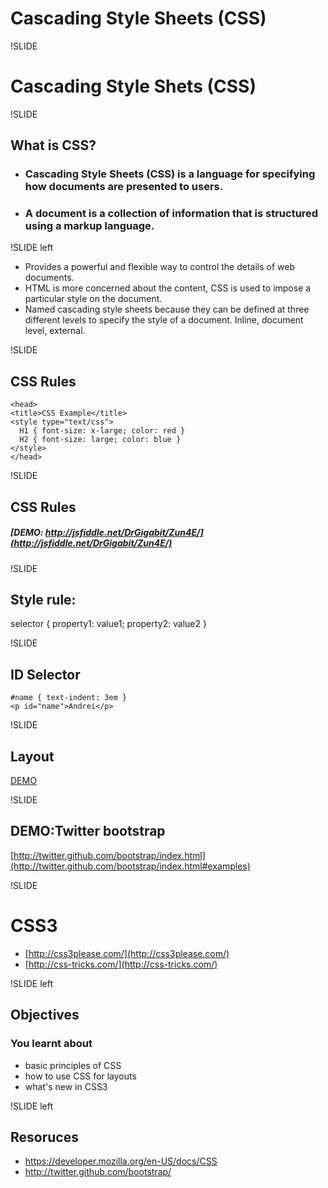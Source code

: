 # Cascading Style Sheets (CSS)

!SLIDE 
# Cascading Style Shets (CSS)

!SLIDE
## What is CSS?
* ### Cascading Style Sheets (CSS) is a language for specifying how **documents** are presented to users.
* ### A **document** is a collection of information that is structured using a markup language.

!SLIDE left
* Provides a powerful and flexible way to control the details of web documents.
* HTML is more concerned about the content, CSS is used to impose a particular style on the document.
* Named cascading style sheets because they can be defined at three different levels to specify the style of a document.
Inline, document level, external.


!SLIDE
## CSS Rules
``` htmlmixed
<head>
<title>CSS Example</title>
<style type="text/css">
  H1 { font-size: x-large; color: red }
  H2 { font-size: large; color: blue }
</style>
</head>
```
!SLIDE
## CSS Rules
##### [DEMO: http://jsfiddle.net/DrGigabit/Zun4E/](http://jsfiddle.net/DrGigabit/Zun4E/)

!SLIDE
## Style rule:
selector { property1: value1; property2: value2 }

!SLIDE
## ID Selector
``` htmlmixed
#name { text-indent: 3em }
<p id="name">Andrei</p>
```
!SLIDE
## Layout
[DEMO](http://jsfiddle.net/DrGigabit/ZbV3F/2/)

!SLIDE
## DEMO:Twitter bootstrap
[http://twitter.github.com/bootstrap/index.html](http://twitter.github.com/bootstrap/index.html#examples)

!SLIDE
# CSS3
* [http://css3please.com/](http://css3please.com/)
* [http://css-tricks.com/](http://css-tricks.com/)

!SLIDE left
## Objectives
### You learnt about
* basic principles of CSS
* how to use CSS for layouts
* what's new in CSS3


!SLIDE left
## Resoruces
* https://developer.mozilla.org/en-US/docs/CSS
* http://twitter.github.com/bootstrap/
